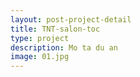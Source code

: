 ```yaml
---
layout: post-project-detail
title: TNT-salon-toc
type: project
description: Mo ta du an
image: 01.jpg 
---
```

